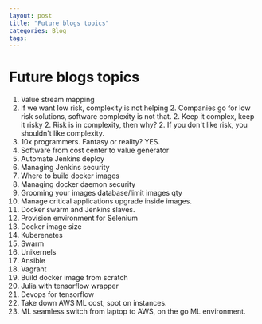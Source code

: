 ```yaml
---
layout: post
title: "Future blogs topics"
categories: Blog
tags: 
---
```


# Future blogs topics #

1. Value stream mapping
1. If we want low risk, complexity is not helping
	2. Companies go for low risk solutions, software complexity is not that.
	2. Keep it complex, keep it risky
	2. Risk is in complexity, then why?
	2. If you don't like risk, you shouldn't like complexity.
1. 10x programmers. Fantasy or reality? YES.
1. Software from cost center to value generator
1. Automate Jenkins deploy
1. Managing Jenkins security
1. Where to build docker images
1. Managing docker daemon security
1. Grooming your images database/limit images qty
1. Manage critical applications upgrade inside images.
1. Docker swarm and Jenkins slaves.
1. Provision environment for Selenium
1. Docker image size
1. Kuberenetes
1. Swarm
1. Unikernels
1. Ansible
1. Vagrant
1. Build docker image from scratch
1. Julia with tensorflow wrapper
18. Devops for tensorflow
18. Take down AWS ML cost, spot on instances.
18. ML seamless switch from laptop to AWS, on the go ML environment.
